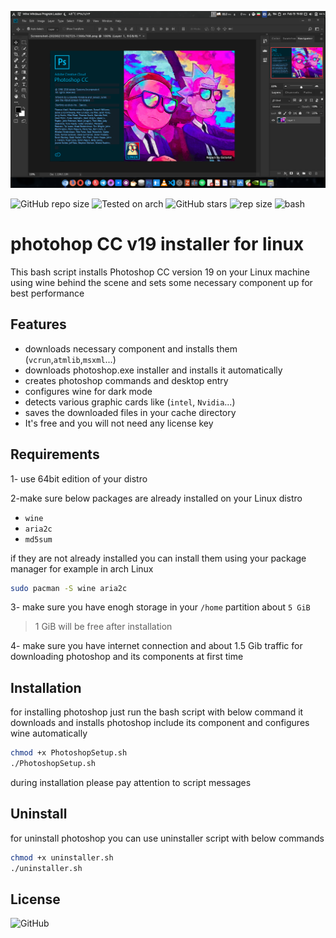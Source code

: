 ![screenshot](images/Screenshot.png)

![GitHub repo size](https://img.shields.io/github/license/Gictorbit/photoshopCClinux?style=flat) ![Tested on arch](https://img.shields.io/badge/Tested%20on-Archlinux-brightgreen)
![GitHub stars](https://img.shields.io/github/stars/Gictorbit/photoshopCClinux?style=sad) ![rep size](https://img.shields.io/github/repo-size/gictorbit/photoshopCClinux) ![bash](https://img.shields.io/badge/bash-5.0.11-yellowgreen)

# photohop CC v19 installer for linux
This bash script installs Photoshop CC version 19 on your Linux machine using wine behind the scene
and sets some necessary component up for best performance

## Features
* downloads necessary component and installs them (`vcrun`,`atmlib`,`msxml`...)
* downloads photoshop.exe installer and installs it automatically
* creates photoshop commands and desktop entry
* configures wine for dark mode
* detects various graphic cards like (`intel`, `Nvidia`...)
* saves the downloaded files in your cache directory
* It's free and you will not need any license key

## Requirements
1- use 64bit edition of your distro

2-make sure below packages are already installed on your Linux distro
* `wine`
* `aria2c`
* `md5sum`

if they are not already installed you can install them using your package manager for example in arch Linux
```bash
sudo pacman -S wine aria2c
``` 
3- make sure you have enogh storage in your `/home` partition about `5 GiB`
> 1 GiB will be free after installation

4- make sure you have internet connection and about 1.5 Gib traffic for downloading photoshop and its components at first time

## Installation
for installing photoshop just run the bash script with below command it downloads and installs photoshop include its component and configures wine automatically

```bash
chmod +x PhotoshopSetup.sh
./PhotoshopSetup.sh
```
during installation please pay attention to script messages

## Uninstall
for uninstall photoshop you can use uninstaller script with below commands
```bash
chmod +x uninstaller.sh
./uninstaller.sh
```


## License
![GitHub](https://img.shields.io/github/license/Gictorbit/photoshopCClinux?style=for-the-badge)
